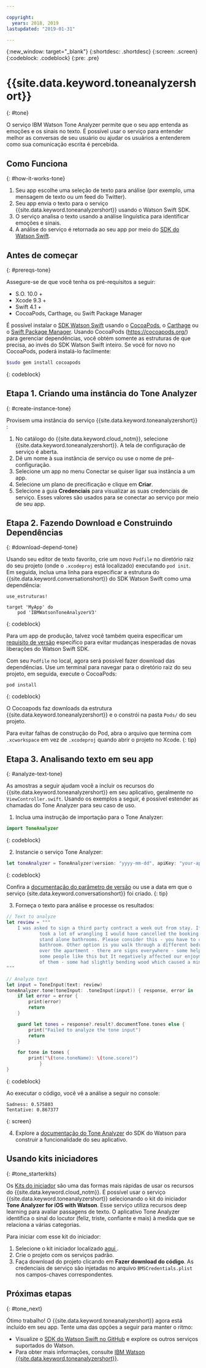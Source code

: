 ```yaml
---

copyright:
  years: 2018, 2019
lastupdated: "2019-01-31"

---
```


{:new_window: target="_blank"}
{:shortdesc: .shortdesc}
{:screen: .screen}
{:codeblock: .codeblock}
{:pre: .pre}

# {{site.data.keyword.toneanalyzershort}}
{: #tone}

O serviço IBM Watson Tone Analyzer permite que o seu app entenda as emoções e os sinais no texto. É possível usar o serviço para entender melhor as conversas de seu usuário ou ajudar os usuários a entenderem como sua comunicação escrita é percebida.

## Como Funciona
{: #how-it-works-tone}

1. Seu app escolhe uma seleção de texto para análise (por exemplo, uma mensagem de texto ou um feed do Twitter).
2. Seu app envia o texto para o serviço {{site.data.keyword.toneanalyzershort}} usando o Watson Swift SDK.
3. O serviço analisa o texto usando a análise linguística para identificar emoções e sinais.
4. A análise do serviço é retornada ao seu app por meio do [SDK do Watson Swift](https://github.com/watson-developer-cloud/swift-sdk).

## Antes de começar
{: #prereqs-tone}

Assegure-se de que você tenha os pré-requisitos a seguir:

* S.O. 10.0 +
* Xcode 9.3 +
* Swift 4.1 +
* CocoaPods, Carthage, ou Swift Package Manager

É possível instalar o [SDK Watson Swift](https://github.com/watson-developer-cloud/swift-sdk) usando o [CocoaPods](https://github.com/watson-developer-cloud/swift-sdk#cocoapods), o [Carthage](https://github.com/watson-developer-cloud/swift-sdk#carthage) ou o [Swift Package Manager](https://github.com/watson-developer-cloud/swift-sdk#swift-package-manager). Usando CocoaPods (https://cocoapods.org/) para gerenciar dependências, você obtém somente as estruturas de que precisa, ao invés do SDK Watson Swift inteiro. Se você for novo no CocoaPods, poderá instalá-lo facilmente:

```bash
$sudo gem install cocoapods
```
{: codeblock}

## Etapa 1. Criando uma instância do Tone Analyzer
{: #create-instance-tone}

Provisem uma instância do serviço  {{site.data.keyword.toneanalyzershort}} :

1. No catálogo do {{site.data.keyword.cloud_notm}}, selecione {{site.data.keyword.toneanalyzershort}}. A tela de configuração de serviço é aberta.
2. Dê um nome à sua instância de serviço ou use o nome de pré-configuração.
3. Selecione um app no menu Conectar se quiser ligar sua instância a um app.
4. Selecione um plano de precificação e clique em **Criar**.
5. Selecione a guia **Credenciais** para visualizar as suas credenciais de serviço. Esses valores são usados para se conectar ao serviço por meio de seu app.

## Etapa 2. Fazendo Download e Construindo Dependências
{: #download-depend-tone}

Usando seu editor de texto favorito, crie um novo `Podfile` no diretório raiz do seu projeto (onde o `.xcodeproj` está localizado) executando `pod init`. Em seguida, inclua uma linha para especificar a estrutura do {{site.data.keyword.conversationshort}} do SDK Watson Swift como uma dependência:

```pod
use_estruturas!

target 'MyApp' do
    pod 'IBMWatsonToneAnalyzerV3'
```
{: codeblock}

Para um app de produção, talvez você também queira especificar um [requisito de versão](https://guides.cocoapods.org/using/the-podfile.html#specifying-pod-versions) específico para evitar mudanças inesperadas de novas liberações do Watson Swift SDK.

Com seu `Podfile` no local, agora será possível fazer download das dependências. Use um terminal para navegar para o diretório raiz do seu projeto, em seguida, execute o CocoaPods:

```console
pod install
```
{: codeblock}

O Cocoapods faz downloads da estrutura {{site.data.keyword.toneanalyzershort}} e o constrói na pasta `Pods/` do seu projeto.

Para evitar falhas de construção do Pod, abra o arquivo que termina com `.xcworkspace` em vez de `.xcodeproj` quando abrir o projeto no Xcode.
{: tip}

## Etapa 3. Analisando texto em seu app
{: #analyze-text-tone}

As amostras a seguir ajudam você a incluir os recursos do {{site.data.keyword.toneanalyzershort}}
em seu aplicativo, geralmente no `ViewController.swift`. Usando os exemplos a seguir,
é possível estender as chamadas do Tone Analyzer para seu caso de uso.

1. Inclua uma instrução de importação para o Tone Analyzer:
  ```swift
  import ToneAnalyzer
  ```
  {: codeblock}

2. Instancie o serviço Tone Analyzer:
  ```swift
  let toneAnalyzer = ToneAnalyzer(version: "yyyy-mm-dd", apiKey: "your-api-key-here")
  ```
  {: codeblock}

  Confira a [documentação
do parâmetro de versão](https://cloud.ibm.com/apidocs/tone-analyzer#versioning) ou use a data em que o serviço {site.data.keyword.conversationshort}} foi criado.
  {: tip}

3. Forneça o texto para análise e processe os resultados:
  ```swift
  // Text to analyze
  let review = """
      I was asked to sign a third party contract a week out from stay. If it wasn't an 8 person group that
              took a lot of wrangling I would have cancelled the booking straight away. Bathrooms - there are no
              stand alone bathrooms. Please consider this - you have to clear out the main bedroom to use that
              bathroom. Other option is you walk through a different bedroom to get to its en-suite. Signs all
              over the apartment - there are signs everywhere - some helpful - some telling you rules. Perhaps
              some people like this but It negatively affected our enjoyment of the accommodation. Stairs - lots
              of them - some had slightly bending wood which caused a minor injury.
  """

  // Analyze text
  let input = ToneInput(text: review)
  toneAnalyzer.tone(toneInput: .toneInput(input)) { response, error in
      if let error = error {
          print(error)
          return
      }

      guard let tones = response?.result?.documentTone.tones else {
          print("Failed to analyze the tone input")
          return
      }

      for tone in tones {
          print("\(tone.toneName): \(tone.score)")
              }
  }
  ```
  {: codeblock}

  Ao executar o código, você vê a análise a seguir no console:
  ```
  Sadness: 0.575803
Tentative: 0.867377
  ```
  {: screen}

4. Explore a [documentação do Tone Analyzer](https://watson-developer-cloud.github.io/swift-sdk/services/ToneAnalyzerV3/index.html) do SDK do Watson para construir a funcionalidade do seu aplicativo.

## Usando kits iniciadores
{: #tone_starterkits}

Os [Kits do iniciador](https://cloud.ibm.com/developer/appledevelopment/starter-kits) são uma das formas mais rápidas de usar os recursos do {{site.data.keyword.cloud_notm}}. É possível usar o serviço {{site.data.keyword.toneanalyzershort}} selecionando o kit do iniciador **Tone Analyzer for iOS with Watson**. Esse serviço utiliza recursos deep learning para avaliar passagens de texto. O aplicativo Tone Analyzer identifica o sinal do locutor (feliz, triste, confiante e mais) à medida que se relaciona a várias categorias.

Para iniciar com esse kit do iniciador:

1. Selecione o kit iniciador localizado  [ aqui ](https://cloud.ibm.com/developer/appledevelopment/starter-kits/tone-analyzer-for-ios-with-watson).
2. Crie o projeto com os serviços padrão.
3. Faça download do projeto clicando em **Fazer download do código**. As credenciais de serviço são injetadas no arquivo `BMSCredentials.plist` nos campos-chaves correspondentes.

## Próximas etapas
{: #tone_next}

Ótimo trabalho! O {{site.data.keyword.toneanalyzershort}}  agora está incluído em seu app. Tente uma das opções a seguir para manter o ritmo:

* Visualize o [SDK do Watson Swift no GitHub](https://github.com/watson-developer-cloud/swift-sdk) e explore os outros serviços suportados do Watson.
* Para obter mais informações, consulte [IBM Watson {{site.data.keyword.toneanalyzershort}}](https://www.ibm.com/watson/services/tone-analyzer/).
